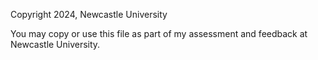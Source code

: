 Copyright 2024, Newcastle University

You may copy or use this file as part of my assessment and feedback at
Newcastle University.
